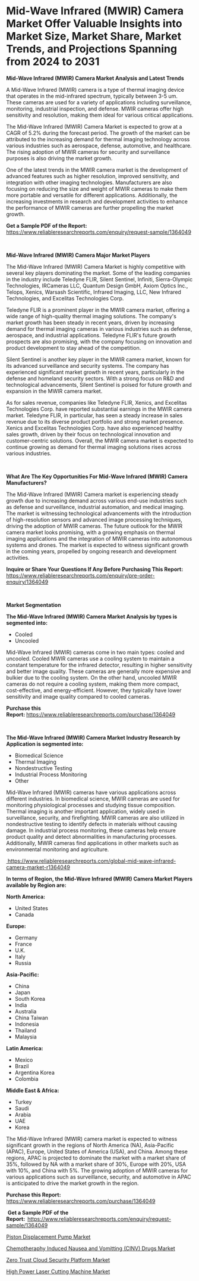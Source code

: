 <p><h1>Mid-Wave Infrared (MWIR) Camera Market Offer Valuable Insights into Market Size, Market Share, Market Trends, and Projections Spanning from 2024 to 2031</h1></p><p><strong>Mid-Wave Infrared (MWIR) Camera Market Analysis and Latest Trends</strong></p>
<p><p>A Mid-Wave Infrared (MWIR) camera is a type of thermal imaging device that operates in the mid-infrared spectrum, typically between 3-5 um. These cameras are used for a variety of applications including surveillance, monitoring, industrial inspection, and defense. MWIR cameras offer high sensitivity and resolution, making them ideal for various critical applications.</p><p>The Mid-Wave Infrared (MWIR) Camera Market is expected to grow at a CAGR of 5.2% during the forecast period. The growth of the market can be attributed to the increasing demand for thermal imaging technology across various industries such as aerospace, defense, automotive, and healthcare. The rising adoption of MWIR cameras for security and surveillance purposes is also driving the market growth.</p><p>One of the latest trends in the MWIR camera market is the development of advanced features such as higher resolution, improved sensitivity, and integration with other imaging technologies. Manufacturers are also focusing on reducing the size and weight of MWIR cameras to make them more portable and versatile for different applications. Additionally, the increasing investments in research and development activities to enhance the performance of MWIR cameras are further propelling the market growth.</p></p>
<p><strong>Get a Sample PDF of the Report:&nbsp;</strong> <a href="https://www.reliableresearchreports.com/enquiry/request-sample/1364049">https://www.reliableresearchreports.com/enquiry/request-sample/1364049</a></p>
<p>&nbsp;</p>
<p><strong>Mid-Wave Infrared (MWIR) Camera Major Market Players</strong></p>
<p><p>The Mid-Wave Infrared (MWIR) Camera Market is highly competitive with several key players dominating the market. Some of the leading companies in the industry include Teledyne FLIR, Silent Sentinel, Infiniti, Sierra-Olympic Technologies, IRCameras LLC, Quantum Design GmbH, Axiom Optics Inc., Telops, Xenics, Warsash Scientific, Infrared Imaging, LLC, New Infrared Technologies, and Excelitas Technologies Corp.</p><p>Teledyne FLIR is a prominent player in the MWIR camera market, offering a wide range of high-quality thermal imaging solutions. The company's market growth has been steady in recent years, driven by increasing demand for thermal imaging cameras in various industries such as defense, aerospace, and industrial applications. Teledyne FLIR's future growth prospects are also promising, with the company focusing on innovation and product development to stay ahead of the competition.</p><p>Silent Sentinel is another key player in the MWIR camera market, known for its advanced surveillance and security systems. The company has experienced significant market growth in recent years, particularly in the defense and homeland security sectors. With a strong focus on R&D and technological advancements, Silent Sentinel is poised for future growth and expansion in the MWIR camera market.</p><p>As for sales revenue, companies like Teledyne FLIR, Xenics, and Excelitas Technologies Corp. have reported substantial earnings in the MWIR camera market. Teledyne FLIR, in particular, has seen a steady increase in sales revenue due to its diverse product portfolio and strong market presence. Xenics and Excelitas Technologies Corp. have also experienced healthy sales growth, driven by their focus on technological innovation and customer-centric solutions. Overall, the MWIR camera market is expected to continue growing as demand for thermal imaging solutions rises across various industries.</p></p>
<p>&nbsp;</p>
<p><strong>What Are The Key Opportunities For Mid-Wave Infrared (MWIR) Camera Manufacturers?</strong></p>
<p><p>The Mid-Wave Infrared (MWIR) Camera market is experiencing steady growth due to increasing demand across various end-use industries such as defense and surveillance, industrial automation, and medical imaging. The market is witnessing technological advancements with the introduction of high-resolution sensors and advanced image processing techniques, driving the adoption of MWIR cameras. The future outlook for the MWIR camera market looks promising, with a growing emphasis on thermal imaging applications and the integration of MWIR cameras into autonomous systems and drones. The market is expected to witness significant growth in the coming years, propelled by ongoing research and development activities.</p></p>
<p><strong>Inquire or Share Your Questions If Any Before Purchasing This Report:</strong> <a href="https://www.reliableresearchreports.com/enquiry/pre-order-enquiry/1364049">https://www.reliableresearchreports.com/enquiry/pre-order-enquiry/1364049</a></p>
<p>&nbsp;</p>
<p><strong>Market Segmentation</strong></p>
<p><strong>The Mid-Wave Infrared (MWIR) Camera Market Analysis by types is segmented into:</strong></p>
<p><ul><li>Cooled</li><li>Uncooled</li></ul></p>
<p><p>Mid-Wave Infrared (MWIR) cameras come in two main types: cooled and uncooled. Cooled MWIR cameras use a cooling system to maintain a constant temperature for the infrared detector, resulting in higher sensitivity and better image quality. These cameras are generally more expensive and bulkier due to the cooling system. On the other hand, uncooled MWIR cameras do not require a cooling system, making them more compact, cost-effective, and energy-efficient. However, they typically have lower sensitivity and image quality compared to cooled cameras.</p></p>
<p><strong>Purchase this Report:&nbsp;</strong><a href="https://www.reliableresearchreports.com/purchase/1364049">https://www.reliableresearchreports.com/purchase/1364049</a></p>
<p>&nbsp;</p>
<p><strong>The Mid-Wave Infrared (MWIR) Camera Market Industry Research by Application is segmented into:</strong></p>
<p><ul><li>Biomedical Science</li><li>Thermal Imaging</li><li>Nondestructive Testing</li><li>Industrial Process Monitoring</li><li>Other</li></ul></p>
<p><p>Mid-Wave Infrared (MWIR) cameras have various applications across different industries. In biomedical science, MWIR cameras are used for monitoring physiological processes and studying tissue composition. Thermal imaging is another important application, widely used in surveillance, security, and firefighting. MWIR cameras are also utilized in nondestructive testing to identify defects in materials without causing damage. In industrial process monitoring, these cameras help ensure product quality and detect abnormalities in manufacturing processes. Additionally, MWIR cameras find applications in other markets such as environmental monitoring and agriculture.</p></p>
<p><a href="https://www.reliableresearchreports.com/global-mid-wave-infrared-camera-market-r1364049">&nbsp;https://www.reliableresearchreports.com/global-mid-wave-infrared-camera-market-r1364049</a></p>
<p><strong>In terms of Region, the Mid-Wave Infrared (MWIR) Camera Market Players available by Region are:</strong></p>
<p>
    <p> <strong> North America: </strong>
        <ul>
            <li>United States</li>
            <li>Canada</li>
        </ul>
        </p> 
    <p> <strong> Europe: </strong>
        <ul>
            <li>Germany</li>
            <li>France</li>
            <li>U.K.</li>
            <li>Italy</li>
            <li>Russia</li>
        </ul>
        </p> 
    <p> <strong> Asia-Pacific: </strong>
        <ul>
            <li>China</li>
            <li>Japan</li>
            <li>South Korea</li>
            <li>India</li>
            <li>Australia</li>
            <li>China Taiwan</li>
            <li>Indonesia</li>
            <li>Thailand</li>
            <li>Malaysia</li>
        </ul>
        </p> 
    <p> <strong> Latin America: </strong>
        <ul>
            <li>Mexico</li>
            <li>Brazil</li>
            <li>Argentina Korea</li>
            <li>Colombia</li>
        </ul>
        </p> 
    <p> <strong> Middle East & Africa: </strong>
        <ul>
            <li>Turkey</li>
            <li>Saudi</li>
            <li>Arabia</li>
            <li>UAE</li>
            <li>Korea</li>
        </ul>
    </p>
    </p>
<p><p>The Mid-Wave Infrared (MWIR) camera market is expected to witness significant growth in the regions of North America (NA), Asia-Pacific (APAC), Europe, United States of America (USA), and China. Among these regions, APAC is projected to dominate the market with a market share of 35%, followed by NA with a market share of 30%, Europe with 20%, USA with 10%, and China with 5%. The growing adoption of MWIR cameras for various applications such as surveillance, security, and automotive in APAC is anticipated to drive the market growth in the region.</p></p>
<p><strong>Purchase this Report: </strong><a href="https://www.reliableresearchreports.com/purchase/1364049">https://www.reliableresearchreports.com/purchase/1364049</a></p>
<p>&nbsp;<strong>Get a Sample PDF of the Report:&nbsp;&nbsp;</strong><a href="https://www.reliableresearchreports.com/enquiry/request-sample/1364049">https://www.reliableresearchreports.com/enquiry/request-sample/1364049</a></p>
<p><strong></strong></p>
<p><p><a href="https://github.com/Seman3302/Market-Research-Report-List-1/blob/main/piston-displacement-pump-market.md">Piston Displacement Pump Market</a></p><p><a href="https://www.linkedin.com/pulse/chemotheraphy-induced-nausea-vomitting-cinv-drugs-market-0a1ef?trackingId=WIbBF2v%2BOCOY%2B7ypxtj4rQ%3D%3D">Chemotheraphy Induced Nausea and Vomitting (CINV) Drugs Market</a></p><p><a href="https://www.linkedin.com/pulse/global-zero-trust-cloud-security-platform-market-sector-aqvzf?trackingId=CAT4iykGICqfFOunLJcp5A%3D%3D">Zero Trust Cloud Security Platform Market</a></p><p><a href="https://github.com/LaceyZemlak1/Market-Research-Report-List-1/blob/main/high-power-laser-cutting-machine-market.md">High Power Laser Cutting Machine Market</a></p></p>